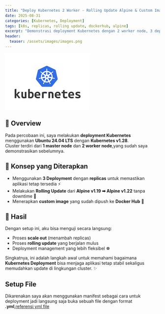 ```yaml
---
title: "Deploy Kubernetes 2 Worker - Rolling Update Alpine & Custom Image,menggunakan manifest"
date: 2025-08-31
categories: [Kubernetes, Deployment]
tags: [k8s, replicas, rolling update, dockerhub, alpine]
excerpt: "Demonstrasi deployment Kubernetes dengan 2 worker node, 3 deployment menggunakan replicas, rolling update Alpine 1.19 ➡ 1.22, dan custom image dari Docker Hub."
header:
  teaser: /assets/images/images.png
---
```

![kubelogo](/assets/images/images.png)

## 🚀 Overview

Pada percobaan ini, saya melakukan **deployment Kubernetes** menggunakan **Ubuntu 24.04 LTS** dengan **Kubernetes v1.28**.  
Cluster terdiri dari **1 master node** dan **2 worker node**,yang sudah saya demonstrasikan sebelumnya.

## 🔧 Konsep yang Diterapkan
- Menggunakan **3 Deployment** dengan **replicas** untuk memastikan aplikasi tetap tersedia ⚡  
- Melakukan **Rolling Update** dari **Alpine v1.19 ➡ Alpine v1.22** tanpa downtime 🔄  
- Menerapkan **custom image** yang sudah dipush ke **Docker Hub** 🐳  

## 📌 Hasil
Dengan setup ini, aku bisa menguji secara langsung:
- Proses **scale out** (menambah replicas)  
- Proses **rolling update** yang berjalan mulus  
- Deployment management yang lebih fleksibel ☸️  

Singkatnya, ini adalah langkah awal untuk memahami bagaimana **Kubernetes Deployment** bisa menjaga aplikasi tetap stabil sekaligus memudahkan update di lingkungan cluster. ✨

## Setup File
Dikarenakan saya akan menggunakan manifest sebagai cara untuk deployment jadi langsung saja buka sebuah file dengan format **.yml**,[referensi yml file](https://www.freecodecamp.org/news/what-is-yaml-the-yml-file-format/)
